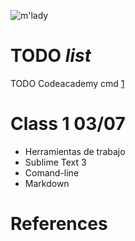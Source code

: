 ![m'lady](http://i.imgur.com/v8IVDka.jpg)

# TODO *list*

TODO Codeacademy cmd [1]



# Class 1 03/07

* Herramientas de trabajo
* Sublime Text 3
* Comand-line
* Markdown



# References
 
[1]: https://www.ecosia.org

